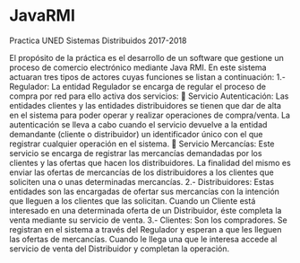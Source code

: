 # JavaRMI
Practica UNED Sistemas Distribuidos 2017-2018

El propósito de la práctica es el desarrollo de un software que gestione un proceso de comercio electrónico mediante Java RMI.
En este sistema actuaran tres tipos de actores cuyas funciones se listan a continuación:
1.- Regulador: La entidad Regulador se encarga de regular el proceso de compra por red para ello activa dos servicios:
 Servicio Autenticación: Las entidades clientes y las entidades distribuidores se tienen que dar de alta en el sistema para poder operar y realizar operaciones de compra/venta. La autenticación se lleva a cabo cuando el servicio devuelve a la entidad demandante (cliente o distribuidor) un identificador único con el que registrar cualquier operación en el sistema.
 Servicio Mercancías: Este servicio se encarga de registrar las mercancías demandadas por los clientes y las ofertas que hacen los distribuidores. La finalidad del mismo es enviar las ofertas de mercancías de los distribuidores a los clientes que soliciten una o unas determinadas mercancías.
2.- Distribuidores: Estas entidades son las encargadas de ofertar sus mercancías con la intención que lleguen a los clientes que las solicitan. Cuando un Cliente está interesado en una determinada oferta de un Distribuidor, éste completa la venta mediante su servicio de venta.
3.- Clientes: Son los compradores. Se registran en el sistema a través del Regulador y esperan a que les lleguen las ofertas de mercancías. Cuando le llega una que le interesa accede al servicio de venta del Distribuidor y completan la operación.
